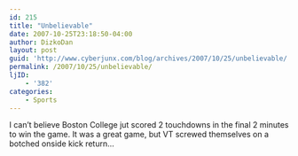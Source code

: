 ```yaml
---
id: 215
title: "Unbelievable"
date: 2007-10-25T23:18:50-04:00
author: DizkoDan
layout: post
guid: 'http://www.cyberjunx.com/blog/archives/2007/10/25/unbelievable/'
permalink: /2007/10/25/unbelievable/
ljID:
    - '382'
categories:
    - Sports
---
```


I can’t believe Boston College jut scored 2 touchdowns in the final 2 minutes to win the game. It was a great game, but VT screwed themselves on a botched onside kick return…